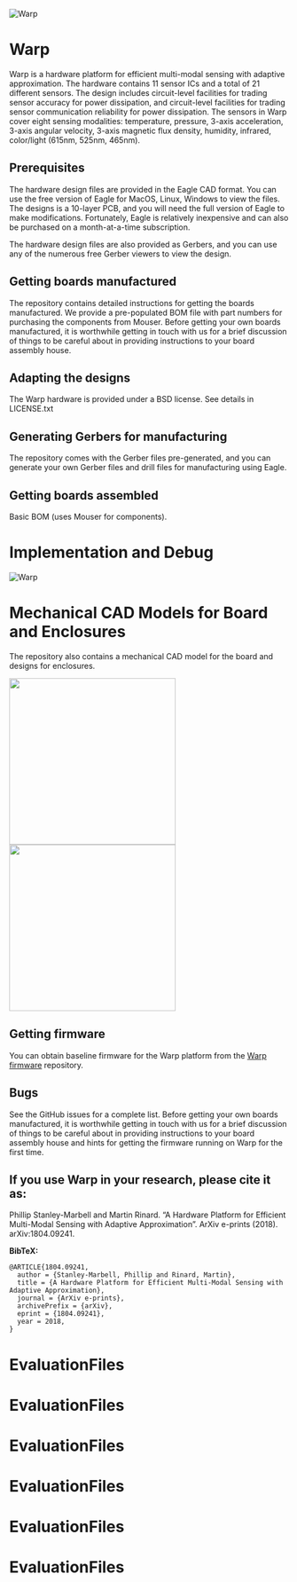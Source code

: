 ![Warp](images/warp-revA-arch.png?raw=true "Warp")

# Warp
Warp is a hardware platform for efficient multi-modal sensing with adaptive approximation. The hardware contains 11 sensor ICs and a total of 21 different sensors. The design includes circuit-level facilities for trading sensor accuracy for power dissipation, and circuit-level facilities for trading sensor communication reliability for power dissipation. The sensors in Warp cover eight sensing modalities: temperature, pressure, 3-axis acceleration, 3-axis angular velocity, 3-axis magnetic flux density, humidity, infrared, color/light (615nm, 525nm, 465nm).


## Prerequisites
The hardware design files are provided in the Eagle CAD format. You can use the free version of Eagle for MacOS, Linux, Windows to view the files. The designs is a 10-layer PCB, and you will need the full version of Eagle to make modifications. Fortunately, Eagle is relatively inexpensive and can also be purchased on a month-at-a-time subscription.

The hardware design files are also provided as Gerbers, and you can use any of the numerous free Gerber viewers to view the design.


## Getting boards manufactured
The repository contains detailed instructions for getting the boards manufactured. We provide a pre-populated BOM file with part numbers for purchasing the components from Mouser. Before getting your own boards manufactured, it is worthwhile getting in touch with us for a brief discussion of things to be careful about in providing instructions to your board assembly house.


## Adapting the designs
The Warp hardware is provided under a BSD license. See details in LICENSE.txt


## Generating Gerbers for manufacturing
The repository comes with the Gerber files pre-generated, and you can generate your own Gerber files and drill files for manufacturing using Eagle.


## Getting boards assembled
Basic BOM (uses Mouser for components).


# Implementation and Debug
![Warp](images/warp-revA-implementation-and-debug.png?raw=true "Warp")


# Mechanical CAD Models for Board and Enclosures
The repository also contains a mechanical CAD model for the board and designs for enclosures.

<img src="images/warp-revA-enclosure-bottom-and-board.png" height="300"><img src="images/warp-revA-enclosure-top-bottom-and-board.png" height="300">

## Getting firmware
You can obtain baseline firmware for the Warp platform from the [Warp firmware](https://github.com/physical-computation/Warp-firmware) repository.


## Bugs
See the GitHub issues for a complete list. Before getting your own boards manufactured, it is worthwhile getting in touch with us for a brief discussion of things to be careful about in providing instructions to your board assembly house and hints for getting the firmware running on Warp for the first time.


## If you use Warp in your research, please cite it as:
Phillip Stanley-Marbell and Martin Rinard. “A Hardware Platform for Efficient Multi-Modal Sensing with Adaptive Approximation”. ArXiv e-prints (2018). arXiv:1804.09241.

**BibTeX:**
````
@ARTICLE{1804.09241,
  author = {Stanley-Marbell, Phillip and Rinard, Martin},
  title = {A Hardware Platform for Efficient Multi-Modal Sensing with Adaptive Approximation},
  journal = {ArXiv e-prints},
  archivePrefix = {arXiv},
  eprint = {1804.09241},
  year = 2018,
}
````
# EvaluationFiles
# EvaluationFiles
# EvaluationFiles
# EvaluationFiles
# EvaluationFiles
# EvaluationFiles
